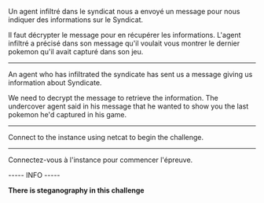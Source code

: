 Un agent infiltré dans le syndicat nous a envoyé un message pour nous indiquer des informations sur le Syndicat.

Il faut décrypter le message pour en récupérer les informations. L'agent infiltré a précisé dans son message qu'il voulait vous montrer le dernier pokemon qu'il avait capturé dans son jeu.

-----------------------------

An agent who has infiltrated the syndicate has sent us a message giving us information about Syndicate.

We need to decrypt the message to retrieve the information. The undercover agent said in his message that he wanted to show you the last pokemon he'd captured in his game.

-------------------------------

Connect to the instance using netcat to begin the challenge.

---------------------------------

Connectez-vous à l'instance pour commencer l'épreuve.

----- INFO -----

**There is steganography in this challenge**

